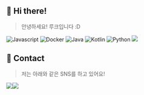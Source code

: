 ## 🌠 Hi there!
> 안녕하세요! 루크입니다 :D

<img alt="Javascript" src="https://img.shields.io/badge/Javascript-ffb13b?style=for-the-badge&logo=javascript&logoColor=white"> <img alt="Docker" src="https://img.shields.io/badge/docker-%230db7ed.svg?style=for-the-badge&logo=docker&logoColor=white"/> <img alt="Java" src="https://img.shields.io/badge/java-%23ED8B00.svg?style=for-the-badge&logo=java&logoColor=white"/> <img alt="Kotlin" src="https://img.shields.io/badge/kotlin-%230095D5.svg?style=for-the-badge&logo=kotlin&logoColor=white"/> <img alt="Python" src="https://img.shields.io/badge/Python-3766AB?style=for-the-badge&logo=Python&logoColor=white"/> <img src="https://img.shields.io/badge/Ubuntu-E95420?style=for-the-badge&logo=Ubuntu&logoColor=white">

## 👋 Contact
> 저는 아래와 같은 SNS를 하고 있어요!
> 
<a href="https://blog.yclk.me/"><img src="https://img.shields.io/badge/Blog-313131?style=for-the-badge&logo=Hugo&logoColor=white&link=https://blog.yclk.me"/></a><!--<a href="https://www.instagram.com/luke0619_/"><img src="https://img.shields.io/badge/Instagram-E4405F?style=for-the-badge&logo=Instagram&logoColor=white&link=https://www.instagram.com/luke0619_/"/>--></a><a href="mailto:luke@yclk.me"><img src="https://img.shields.io/badge/luke@yclk.me-d14836?style=for-the-badge&logo=Gmail&logoColor=white&link=luke@yclk.me"/></a>

<!--
**YCLK/YCLK** is a ✨ _special_ ✨ repository because its `README.md` (this file) appears on your GitHub profile.

Here are some ideas to get you started:

- 🔭 I’m currently working on ...
- 🌱 I’m currently learning ...
- 👯 I’m looking to collaborate on ...
- 🤔 I’m looking for help with ...
- 💬 Ask me about ...
- 📫 How to reach me: ...
- 😄 Pronouns: ...
- ⚡ Fun fact: ...
-->
